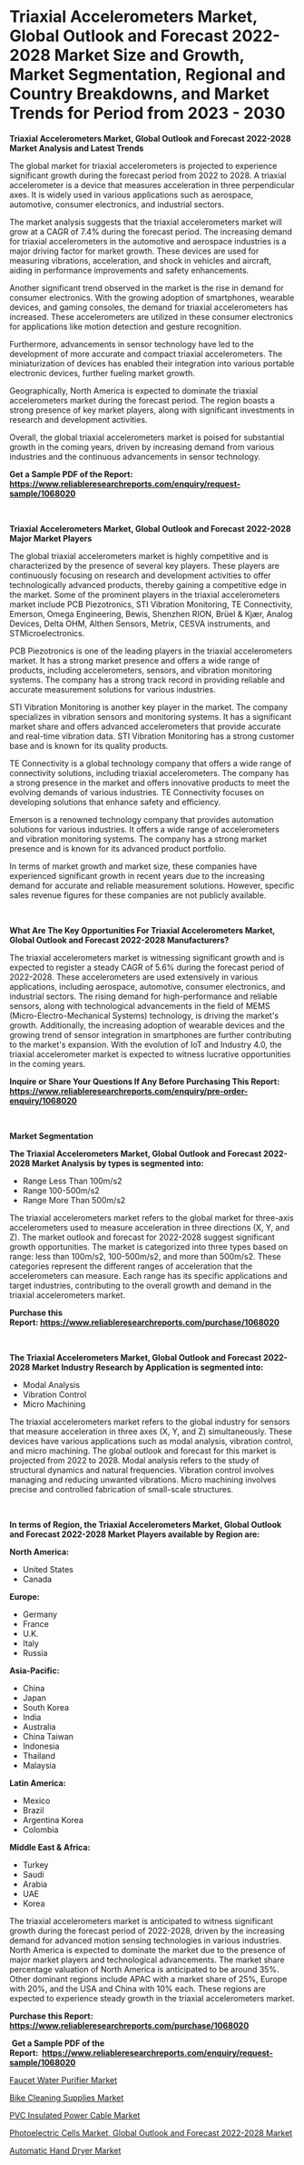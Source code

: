 <p><h1>Triaxial Accelerometers Market, Global Outlook and Forecast 2022-2028 Market Size and Growth, Market Segmentation, Regional and Country Breakdowns, and Market Trends for Period from 2023 -  2030</h1></p><p><strong>Triaxial Accelerometers Market, Global Outlook and Forecast 2022-2028 Market Analysis and Latest Trends</strong></p>
<p><p>The global market for triaxial accelerometers is projected to experience significant growth during the forecast period from 2022 to 2028. A triaxial accelerometer is a device that measures acceleration in three perpendicular axes. It is widely used in various applications such as aerospace, automotive, consumer electronics, and industrial sectors.</p><p>The market analysis suggests that the triaxial accelerometers market will grow at a CAGR of 7.4% during the forecast period. The increasing demand for triaxial accelerometers in the automotive and aerospace industries is a major driving factor for market growth. These devices are used for measuring vibrations, acceleration, and shock in vehicles and aircraft, aiding in performance improvements and safety enhancements.</p><p>Another significant trend observed in the market is the rise in demand for consumer electronics. With the growing adoption of smartphones, wearable devices, and gaming consoles, the demand for triaxial accelerometers has increased. These accelerometers are utilized in these consumer electronics for applications like motion detection and gesture recognition.</p><p>Furthermore, advancements in sensor technology have led to the development of more accurate and compact triaxial accelerometers. The miniaturization of devices has enabled their integration into various portable electronic devices, further fueling market growth.</p><p>Geographically, North America is expected to dominate the triaxial accelerometers market during the forecast period. The region boasts a strong presence of key market players, along with significant investments in research and development activities.</p><p>Overall, the global triaxial accelerometers market is poised for substantial growth in the coming years, driven by increasing demand from various industries and the continuous advancements in sensor technology.</p></p>
<p><strong>Get a Sample PDF of the Report:&nbsp; <a href="https://www.reliableresearchreports.com/enquiry/request-sample/1068020">https://www.reliableresearchreports.com/enquiry/request-sample/1068020</a></strong></p>
<p>&nbsp;</p>
<p><strong>Triaxial Accelerometers Market, Global Outlook and Forecast 2022-2028 Major Market Players</strong></p>
<p><p>The global triaxial accelerometers market is highly competitive and is characterized by the presence of several key players. These players are continuously focusing on research and development activities to offer technologically advanced products, thereby gaining a competitive edge in the market. Some of the prominent players in the triaxial accelerometers market include PCB Piezotronics, STI Vibration Monitoring, TE Connectivity, Emerson, Omega Engineering, Bewis, Shenzhen RION, Brüel & Kjær, Analog Devices, Delta OHM, Althen Sensors, Metrix, CESVA instruments, and STMicroelectronics.</p><p>PCB Piezotronics is one of the leading players in the triaxial accelerometers market. It has a strong market presence and offers a wide range of products, including accelerometers, sensors, and vibration monitoring systems. The company has a strong track record in providing reliable and accurate measurement solutions for various industries. </p><p>STI Vibration Monitoring is another key player in the market. The company specializes in vibration sensors and monitoring systems. It has a significant market share and offers advanced accelerometers that provide accurate and real-time vibration data. STI Vibration Monitoring has a strong customer base and is known for its quality products.</p><p>TE Connectivity is a global technology company that offers a wide range of connectivity solutions, including triaxial accelerometers. The company has a strong presence in the market and offers innovative products to meet the evolving demands of various industries. TE Connectivity focuses on developing solutions that enhance safety and efficiency.</p><p>Emerson is a renowned technology company that provides automation solutions for various industries. It offers a wide range of accelerometers and vibration monitoring systems. The company has a strong market presence and is known for its advanced product portfolio.</p><p>In terms of market growth and market size, these companies have experienced significant growth in recent years due to the increasing demand for accurate and reliable measurement solutions. However, specific sales revenue figures for these companies are not publicly available.</p></p>
<p>&nbsp;</p>
<p><strong>What Are The Key Opportunities For Triaxial Accelerometers Market, Global Outlook and Forecast 2022-2028 Manufacturers?</strong></p>
<p><p>The triaxial accelerometers market is witnessing significant growth and is expected to register a steady CAGR of 5.6% during the forecast period of 2022-2028. These accelerometers are used extensively in various applications, including aerospace, automotive, consumer electronics, and industrial sectors. The rising demand for high-performance and reliable sensors, along with technological advancements in the field of MEMS (Micro-Electro-Mechanical Systems) technology, is driving the market's growth. Additionally, the increasing adoption of wearable devices and the growing trend of sensor integration in smartphones are further contributing to the market's expansion. With the evolution of IoT and Industry 4.0, the triaxial accelerometer market is expected to witness lucrative opportunities in the coming years.</p></p>
<p><strong>Inquire or Share Your Questions If Any Before Purchasing This Report: <a href="https://www.reliableresearchreports.com/enquiry/pre-order-enquiry/1068020">https://www.reliableresearchreports.com/enquiry/pre-order-enquiry/1068020</a></strong></p>
<p>&nbsp;</p>
<p><strong>Market Segmentation</strong></p>
<p><strong>The Triaxial Accelerometers Market, Global Outlook and Forecast 2022-2028 Market Analysis by types is segmented into:</strong></p>
<p><ul><li>Range Less Than 100m/s2</li><li>Range 100-500m/s2</li><li>Range More Than 500m/s2</li></ul></p>
<p><p>The triaxial accelerometers market refers to the global market for three-axis accelerometers used to measure acceleration in three directions (X, Y, and Z). The market outlook and forecast for 2022-2028 suggest significant growth opportunities. The market is categorized into three types based on range: less than 100m/s2, 100-500m/s2, and more than 500m/s2. These categories represent the different ranges of acceleration that the accelerometers can measure. Each range has its specific applications and target industries, contributing to the overall growth and demand in the triaxial accelerometers market.</p></p>
<p><strong>Purchase this Report:&nbsp;<a href="https://www.reliableresearchreports.com/purchase/1068020">https://www.reliableresearchreports.com/purchase/1068020</a></strong></p>
<p>&nbsp;</p>
<p><strong>The Triaxial Accelerometers Market, Global Outlook and Forecast 2022-2028 Market Industry Research by Application is segmented into:</strong></p>
<p><ul><li>Modal Analysis</li><li>Vibration Control</li><li>Micro Machining</li></ul></p>
<p><p>The triaxial accelerometers market refers to the global industry for sensors that measure acceleration in three axes (X, Y, and Z) simultaneously. These devices have various applications such as modal analysis, vibration control, and micro machining. The global outlook and forecast for this market is projected from 2022 to 2028. Modal analysis refers to the study of structural dynamics and natural frequencies. Vibration control involves managing and reducing unwanted vibrations. Micro machining involves precise and controlled fabrication of small-scale structures.</p></p>
<p>&nbsp;</p>
<p><strong>In terms of Region, the Triaxial Accelerometers Market, Global Outlook and Forecast 2022-2028 Market Players available by Region are:</strong></p>
<p>
    <p> <strong> North America: </strong>
        <ul>
            <li>United States</li>
            <li>Canada</li>
        </ul>
        </p> 
    <p> <strong> Europe: </strong>
        <ul>
            <li>Germany</li>
            <li>France</li>
            <li>U.K.</li>
            <li>Italy</li>
            <li>Russia</li>
        </ul>
        </p> 
    <p> <strong> Asia-Pacific: </strong>
        <ul>
            <li>China</li>
            <li>Japan</li>
            <li>South Korea</li>
            <li>India</li>
            <li>Australia</li>
            <li>China Taiwan</li>
            <li>Indonesia</li>
            <li>Thailand</li>
            <li>Malaysia</li>
        </ul>
        </p> 
    <p> <strong> Latin America: </strong>
        <ul>
            <li>Mexico</li>
            <li>Brazil</li>
            <li>Argentina Korea</li>
            <li>Colombia</li>
        </ul>
        </p> 
    <p> <strong> Middle East & Africa: </strong>
        <ul>
            <li>Turkey</li>
            <li>Saudi</li>
            <li>Arabia</li>
            <li>UAE</li>
            <li>Korea</li>
        </ul>
    </p>
    </p>
<p><p>The triaxial accelerometers market is anticipated to witness significant growth during the forecast period of 2022-2028, driven by the increasing demand for advanced motion sensing technologies in various industries. North America is expected to dominate the market due to the presence of major market players and technological advancements. The market share percentage valuation of North America is anticipated to be around 35%. Other dominant regions include APAC with a market share of 25%, Europe with 20%, and the USA and China with 10% each. These regions are expected to experience steady growth in the triaxial accelerometers market.</p></p>
<p><strong>Purchase this Report: <a href="https://www.reliableresearchreports.com/purchase/1068020">https://www.reliableresearchreports.com/purchase/1068020</a></strong></p>
<p>&nbsp;<strong>Get a Sample PDF of the Report:&nbsp;&nbsp;<a href="https://www.reliableresearchreports.com/enquiry/request-sample/1068020">https://www.reliableresearchreports.com/enquiry/request-sample/1068020</a></strong></p>
<p><strong></strong></p>
<p><p><a href="https://medium.com/@isaiasmarks/faucet-water-purifier-market-size-growth-forecast-2023-2030-9738efe89d99">Faucet Water Purifier Market</a></p><p><a href="https://www.linkedin.com/pulse/bike-cleaning-supplies-market-size-share-global-analysis-report-2dcae/">Bike Cleaning Supplies Market</a></p><p><a href="https://www.linkedin.com/pulse/pvc-insulated-power-cable-market-research-report-unlocks-0uw6e/">PVC Insulated Power Cable Market</a></p><p><a href="https://github.com/PeterParrish5/Market-Research-Report-List-1/blob/main/photoelectric-cells-market-global-outlook-and-forecast-2022-2028-market.md">Photoelectric Cells Market, Global Outlook and Forecast 2022-2028 Market</a></p><p><a href="https://www.reportprime.com/automatic-hand-dryer-r7645">Automatic Hand Dryer Market</a></p></p>